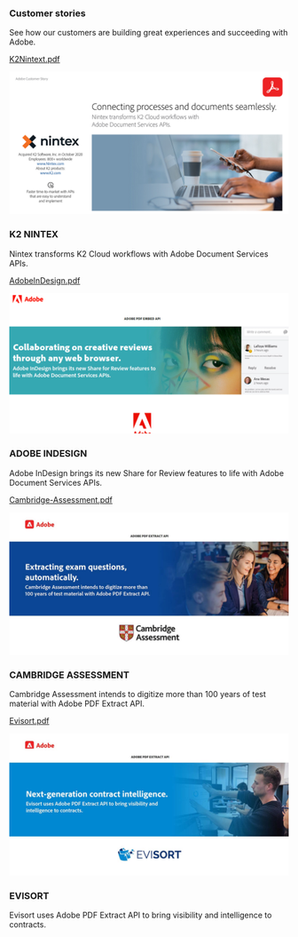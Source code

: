 
<TitleBlock slots="heading, text" theme="light" className="titleBlock-align-left" id="customer" />

### Customer stories

See how our customers are building great experiences and succeeding with Adobe.


<ResourceCard slots="link, image, heading,text" width="25%" theme="light"  className='useCaseCard card-heading-size' isCustomStories/>

[K2Nintext.pdf](K2Nintex.pdf)

![](../images/K2Nintex.png)

### K2 NINTEX

Nintex transforms K2 Cloud workflows with Adobe Document Services APIs.


<ResourceCard slots="link, image, heading, text " width="25%" theme="light" className='useCaseCard card-heading-size' isCustomStories/>

[AdobeInDesign.pdf](AdobeInDesign.pdf)

![](../images/AdobeInDesign.png)

### ADOBE INDESIGN

Adobe InDesign brings its new Share for Review features to life with Adobe Document Services APIs.



<ResourceCard slots="link, image, heading,text" width="25%" theme="light" className='useCaseCard card-heading-size' isCustomStories/>

[Cambridge-Assessment.pdf](Cambridge-Assessment.pdf)

![](../images/Cambridge-Assessment.jpeg)

### CAMBRIDGE ASSESSMENT

Cambridge Assessment intends to digitize more than 100 years of test material with Adobe PDF Extract API.


<ResourceCard slots="link, image, heading,text" width="25%" theme="light" className='useCaseCard card-heading-size' isCustomStories/>

[Evisort.pdf](Evisort.pdf)

![](../images/Evisort.jpeg)

### EVISORT

Evisort uses Adobe PDF Extract API to bring visibility and intelligence to contracts.
